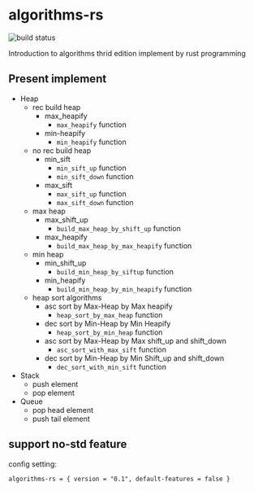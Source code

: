 # algorithms-rs

![build status](https://app.travis-ci.com/DaviRain-Su/algorithms-rs.svg?branch=main)

Introduction to algorithms thrid edition implement by rust programming

## Present implement
- Heap 
    - rec build heap
        - max_heapify  
            - `max_heapify` function 
        - min-heapify
            - `min_heapify` function 
    - no rec build heap
        - min_sift
            - `min_sift_up` function 
            - `min_sift_down` function
        - max_sift
            - `max_sift_up` function 
            - `max_sift_down` function
    - max heap 
        - max_shift_up
            - `build_max_heap_by_shift_up` function
        - max_heapify
            - `build_max_heap_by_max_heapify` function
    - min heap
         - min_shift_up
            - `build_min_heap_by_siftup` function
        - min_heapify
            - `build_min_heap_by_min_heapify` function
    - heap sort algorithms
        - asc sort by Max-Heap by Max heapify
            - `heap_sort_by_max_heap` function
        - dec sort by Min-Heap by Min Heapify
            - `heap_sort_by_min_heap` function
        - asc sort by Max-Heap by Max shift_up and shift_down
            - `asc_sort_with_max_sift` function
        - dec sort by Min-Heap by Min Shift_up and shift_down
            - `dec_sort_with_min_sift` function
- Stack
    - push element
    - pop element
- Queue
    - pop head element 
    - push tail element

## support no-std feature

config setting:
```
algorithms-rs = { version = "0.1", default-features = false }
```


        
